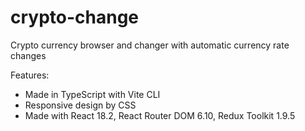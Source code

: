 # crypto-change
Crypto currency browser and changer with automatic currency rate changes

Features:
- Made in TypeScript with Vite CLI
- Responsive design by CSS
- Made with React 18.2, React Router DOM 6.10, Redux Toolkit 1.9.5

